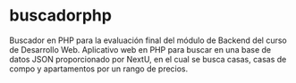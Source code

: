 # buscadorphp
Buscador en PHP para la evaluación final del módulo de Backend del curso de Desarrollo Web.
Aplicativo web en PHP para buscar en una base de datos JSON proporcionado por NextU, en el cual se busca casas, casas de compo y apartamentos por un rango de precios.
